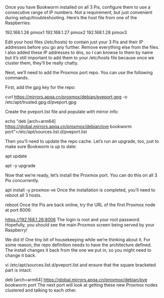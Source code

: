 Once you have Bookworm installed on all 3 Pis, configure them to use a consecutive range of IP numbers. Not a requirement, but just convenient during setup/troubleshooting. Here’s the host file from one of the Raspberries:

192.168.1.26     pimox1
192.168.1.27     pimox2
192.168.1.28     pimox3

Edit your host files (/etc/hosts) to contain just your 3 Pis and their IP addresses before you go any further. 
Remove everything else from the files. 
I also added these IP addresses to dns, so I can browse to them by name but it’s still important to add them to your /etc/hosts file because once we cluster them, they’ll be really chatty.

Next, we’ll need to add the Proxmox port repo. You can use the following commands.

First, add the gpg key for the repo:

curl https://mirrors.apqa.cn/proxmox/debian/pveport.gpg -o /etc/apt/trusted.gpg.d/pveport.gpg

Create the pveport.list file and populate with mirror info:

echo "deb [arch=arm64] https://global.mirrors.apqa.cn/proxmox/debian/pve bookworm port">/etc/apt/sources.list.d/pveport.list

Then you’ll need to update the repo cache. Let’s run an upgrade, too, just to make sure Bookworm is up to date:

apt update

apt -y upgrade

Now that we’re ready, let’s install the Proxmox port. You can do this on all 3 Pis concurrently.

apt install -y proxmox-ve 
Once the installation is completed, you’ll need to reboot all 3 hosts.

reboot
Once the Pis are back online, try the URL of the first Proxmox node at port 8006:

https://192.168.1.26:8006
The login is root and your root password. Hopefully, you should see the main Proxmox screen being served by your Raspberry!


We did it! One tiny bit of housekeeping while we’re thinking about it. For some reason, the repo definition needs to have the architecture defined. The install changes it back from the one we put in, so you might need to change it back.

vi /etc/apt/sources.list.d/pveport.list
and ensure that the square bracketed part is intact:

deb [arch=arm64] https://global.mirrors.apqa.cn/proxmox/debian/pve bookworm port
The next port will look at getting these new Proxmox nodes clustered and talking to each other.
